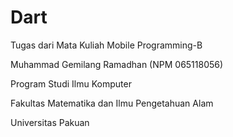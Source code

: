 # Dart
Tugas dari Mata Kuliah Mobile Programming-B

Muhammad Gemilang Ramadhan (NPM 065118056)

Program Studi Ilmu Komputer

Fakultas Matematika dan Ilmu Pengetahuan Alam

Universitas Pakuan
